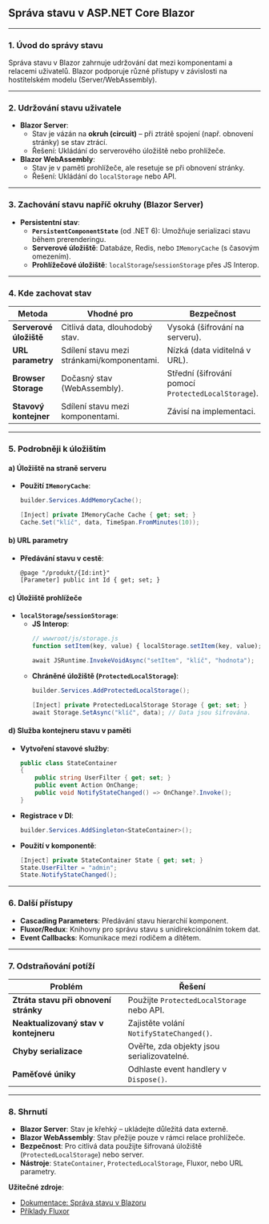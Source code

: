 
## **Správa stavu v ASP.NET Core Blazor**

---

### **1. Úvod do správy stavu**  

Správa stavu v Blazor zahrnuje udržování dat mezi komponentami a relacemi uživatelů. Blazor podporuje různé přístupy v závislosti na hostitelském modelu (Server/WebAssembly).

---

### **2. Udržování stavu uživatele**  

- **Blazor Server**:  
  - Stav je vázán na **okruh (circuit)** – při ztrátě spojení (např. obnovení stránky) se stav ztrácí.  
  - Řešení: Ukládání do serverového úložiště nebo prohlížeče.  
- **Blazor WebAssembly**:  
  - Stav je v paměti prohlížeče, ale resetuje se při obnovení stránky.  
  - Řešení: Ukládání do `localStorage` nebo API.

---

### **3. Zachování stavu napříč okruhy (Blazor Server)**  

- **Persistentní stav**:  
  - **`PersistentComponentState`** (od .NET 6): Umožňuje serializaci stavu během prerenderingu.  
  - **Serverové úložiště**: Databáze, Redis, nebo `IMemoryCache` (s časovým omezením).  
  - **Prohlížečové úložiště**: `localStorage`/`sessionStorage` přes JS Interop.  

---

### **4. Kde zachovat stav**  

| **Metoda**                  | **Vhodné pro**                               | **Bezpečnost**                     |  
|-----------------------------|---------------------------------------------|------------------------------------|  
| **Serverové úložiště**      | Citlivá data, dlouhodobý stav.              | Vysoká (šifrování na serveru).     |  
| **URL parametry**           | Sdílení stavu mezi stránkami/komponentami.  | Nízká (data viditelná v URL).      |  
| **Browser Storage**         | Dočasný stav (WebAssembly).                 | Střední (šifrování pomocí `ProtectedLocalStorage`). |  
| **Stavový kontejner**       | Sdílení stavu mezi komponentami.            | Závisí na implementaci.            |  

---

### **5. Podrobněji k úložištím** 

#### **a) Úložiště na straně serveru**  

- **Použití `IMemoryCache`**:  
  ```csharp  
  builder.Services.AddMemoryCache();  
  ```  
  ```csharp  
  [Inject] private IMemoryCache Cache { get; set; }  
  Cache.Set("klíč", data, TimeSpan.FromMinutes(10));  
  ```  

#### **b) URL parametry**  

- **Předávání stavu v cestě**:  
  ```razor  
  @page "/produkt/{Id:int}"  
  [Parameter] public int Id { get; set; }  
  ```  

#### **c) Úložiště prohlížeče**  

- **`localStorage`/`sessionStorage`**:  
  - **JS Interop**:  
    ```javascript  
    // wwwroot/js/storage.js  
    function setItem(key, value) { localStorage.setItem(key, value); }  
    ```  
    ```csharp  
    await JSRuntime.InvokeVoidAsync("setItem", "klíč", "hodnota");  
    ```  
  - **Chráněné úložiště (`ProtectedLocalStorage`)**:  
    ```csharp  
    builder.Services.AddProtectedLocalStorage();  
    ```  
    ```csharp  
    [Inject] private ProtectedLocalStorage Storage { get; set; }  
    await Storage.SetAsync("klíč", data); // Data jsou šifrována.  
    ```  

#### **d) Služba kontejneru stavu v paměti**  

- **Vytvoření stavové služby**:  
  ```csharp  
  public class StateContainer  
  {  
      public string UserFilter { get; set; }  
      public event Action OnChange;  
      public void NotifyStateChanged() => OnChange?.Invoke();  
  }  
  ```  
- **Registrace v DI**:  
  ```csharp  
  builder.Services.AddSingleton<StateContainer>();  
  ```  
- **Použití v komponentě**:  
  ```csharp  
  [Inject] private StateContainer State { get; set; }  
  State.UserFilter = "admin";  
  State.NotifyStateChanged();  
  ```  

---

### **6. Další přístupy**  

- **Cascading Parameters**: Předávání stavu hierarchií komponent.  
- **Fluxor/Redux**: Knihovny pro správu stavu s unidirekcionálním tokem dat.  
- **Event Callbacks**: Komunikace mezi rodičem a dítětem.  

---

### **7. Odstraňování potíží** 

| **Problém**                          | **Řešení**                                  |  
|--------------------------------------|--------------------------------------------|  
| **Ztráta stavu při obnovení stránky** | Použijte `ProtectedLocalStorage` nebo API. |  
| **Neaktualizovaný stav v kontejneru** | Zajistěte volání `NotifyStateChanged()`.   |  
| **Chyby serializace**                | Ověřte, zda objekty jsou serializovatelné. |  
| **Paměťové úniky**                   | Odhlaste event handlery v `Dispose()`.     |  

---

### **8. Shrnutí**  

- **Blazor Server**: Stav je křehký – ukládejte důležitá data externě.  
- **Blazor WebAssembly**: Stav přežije pouze v rámci relace prohlížeče.  
- **Bezpečnost**: Pro citlivá data použijte šifrovaná úložiště (`ProtectedLocalStorage`) nebo server.  
- **Nástroje**: `StateContainer`, `ProtectedLocalStorage`, Fluxor, nebo URL parametry.  

**Užitečné zdroje**:  
- [Dokumentace: Správa stavu v Blazoru](https://learn.microsoft.com/cs-cz/aspnet/core/blazor/state-management)  
- [Příklady Fluxor](https://github.com/mrpmorris/fluxor)
